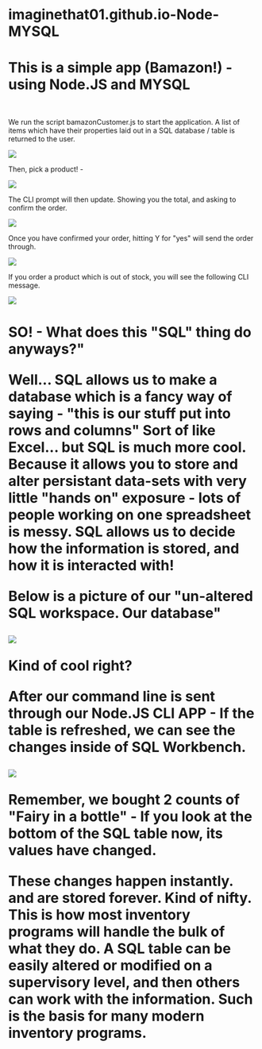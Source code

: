 # imaginethat01.github.io-Node-MYSQL

<h1>This is a simple app (Bamazon!) - using Node.JS and MYSQL</h1>
<br>

We run the script bamazonCustomer.js to start the application. 
A list of items which have their properties laid out in a SQL database / table is returned to the user. 

<img src="projectphotos/firstscreen.jpg"> 
<br> 

Then, pick a product! - 

<img src="projectphotos/secondscreen.jpg">
<br>

The CLI prompt will then update. Showing you the total, and asking to confirm the order.

<img src="projectphotos/thirdscreen.jpg">

Once you have confirmed your order, hitting Y for "yes" will send the order through.

<img src="projectphotos/finalscreen.jpg">

If you order a product which is out of stock, you will see the following CLI message.

<img src="projectphotos/oos.jpg">
<br>

<h1>SO! - What does this "SQL" thing do anyways?" 

Well... SQL allows us to make a database which is a fancy way of saying - "this is our stuff put into rows and columns" 
Sort of like Excel... but SQL is much more cool. Because it allows you to store and alter persistant data-sets with very little
"hands on" exposure - lots of people working on one spreadsheet is messy. SQL allows us to decide how the information is stored, and how
it is interacted with!

Below is a picture of our "un-altered SQL workspace. Our database"

<img src="projectphotos/sqlscreen.jpg">

Kind of cool right? 

After our command line is sent through our Node.JS CLI APP - If the table is refreshed, we can see the changes inside of SQL Workbench.

<img src="projectphotos/sqlconfirm.jpg">

Remember, we bought 2 counts of "Fairy in a bottle" - If you look at the bottom of the SQL table now, its values have changed. 

These changes happen instantly. and are stored forever. Kind of nifty. This is how most inventory programs will handle the bulk of what they do. A SQL table can be easily altered or modified on a supervisory level, and then others can work with the information. Such is the basis for many modern inventory programs. 






